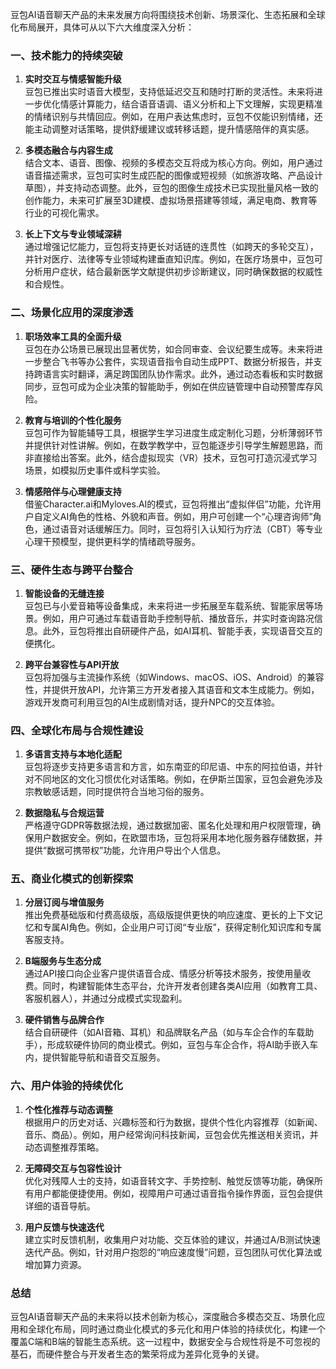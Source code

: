 豆包AI语音聊天产品的未来发展方向将围绕技术创新、场景深化、生态拓展和全球化布局展开，具体可从以下六大维度深入分析：

### 一、技术能力的持续突破
1. **实时交互与情感智能升级**  
   豆包已推出实时语音大模型，支持低延迟交互和随时打断的灵活性。未来将进一步优化情感计算能力，结合语音语调、语义分析和上下文理解，实现更精准的情绪识别与共情回应。例如，在用户表达焦虑时，豆包不仅能识别情绪，还能主动调整对话策略，提供舒缓建议或转移话题，提升情感陪伴的真实感。

2. **多模态融合与内容生成**  
   结合文本、语音、图像、视频的多模态交互将成为核心方向。例如，用户通过语音描述需求，豆包可实时生成匹配的图像或短视频（如旅游攻略、产品设计草图），并支持动态调整。此外，豆包的图像生成技术已实现批量风格一致的创作能力，未来可扩展至3D建模、虚拟场景搭建等领域，满足电商、教育等行业的可视化需求。

3. **长上下文与专业领域深耕**  
   通过增强记忆能力，豆包将支持更长对话链的连贯性（如跨天的多轮交互），并针对医疗、法律等专业领域构建垂直知识库。例如，在医疗场景中，豆包可分析用户症状，结合最新医学文献提供初步诊断建议，同时确保数据的权威性和合规性。

### 二、场景化应用的深度渗透
1. **职场效率工具的全面升级**  
   豆包在办公场景已展现出显著优势，如合同审查、会议纪要生成等。未来将进一步整合飞书等办公套件，实现语音指令自动生成PPT、数据分析报告，并支持跨语言实时翻译，满足跨国团队协作需求。此外，通过动态看板和实时数据同步，豆包可成为企业决策的智能助手，例如在供应链管理中自动预警库存风险。

2. **教育与培训的个性化服务**  
   豆包可作为智能辅导工具，根据学生学习进度生成定制化习题，分析薄弱环节并提供针对性讲解。例如，在数学教学中，豆包能逐步引导学生解题思路，而非直接给出答案。此外，结合虚拟现实（VR）技术，豆包可打造沉浸式学习场景，如模拟历史事件或科学实验。

3. **情感陪伴与心理健康支持**  
   借鉴Character.ai和Myloves.AI的模式，豆包将推出“虚拟伴侣”功能，允许用户自定义AI角色的性格、外貌和声音。例如，用户可创建一个“心理咨询师”角色，通过语音对话缓解压力。同时，豆包将引入认知行为疗法（CBT）等专业心理干预模型，提供更科学的情绪疏导服务。

### 三、硬件生态与跨平台整合
1. **智能设备的无缝连接**  
   豆包已与小爱音箱等设备集成，未来将进一步拓展至车载系统、智能家居等场景。例如，用户可通过车载语音助手控制导航、播放音乐，并实时查询路况信息。此外，豆包将推出自研硬件产品，如AI耳机、智能手表，实现语音交互的便携化。

2. **跨平台兼容性与API开放**  
   豆包将加强与主流操作系统（如Windows、macOS、iOS、Android）的兼容性，并提供开放API，允许第三方开发者接入其语音和文本生成能力。例如，游戏开发商可利用豆包的AI生成剧情对话，提升NPC的交互体验。

### 四、全球化布局与合规性建设
1. **多语言支持与本地化适配**  
   豆包将逐步支持更多语言和方言，如东南亚的印尼语、中东的阿拉伯语，并针对不同地区的文化习惯优化对话策略。例如，在伊斯兰国家，豆包会避免涉及宗教敏感话题，同时提供符合当地习俗的服务。

2. **数据隐私与合规运营**  
   严格遵守GDPR等数据法规，通过数据加密、匿名化处理和用户权限管理，确保用户数据安全。例如，在欧盟市场，豆包将采用本地化服务器存储数据，并提供“数据可携带权”功能，允许用户导出个人信息。

### 五、商业化模式的创新探索
1. **分层订阅与增值服务**  
   推出免费基础版和付费高级版，高级版提供更快的响应速度、更长的上下文记忆和专属AI角色。例如，企业用户可订阅“专业版”，获得定制化知识库和专属客服支持。

2. **B端服务与生态分成**  
   通过API接口向企业客户提供语音合成、情感分析等技术服务，按使用量收费。同时，构建智能体生态平台，允许开发者创建各类AI应用（如教育工具、客服机器人），并通过分成模式实现盈利。

3. **硬件销售与品牌合作**  
   结合自研硬件（如AI音箱、耳机）和品牌联名产品（如与车企合作的车载助手），形成软硬件协同的商业模式。例如，豆包与车企合作，将AI助手嵌入车内，提供智能导航和语音交互服务。

### 六、用户体验的持续优化
1. **个性化推荐与动态调整**  
   根据用户的历史对话、兴趣标签和行为数据，提供个性化内容推荐（如新闻、音乐、商品）。例如，用户经常询问科技新闻，豆包会优先推送相关资讯，并动态调整推荐策略。

2. **无障碍交互与包容性设计**  
   优化对残障人士的支持，如语音转文字、手势控制、触觉反馈等功能，确保所有用户都能便捷使用。例如，视障用户可通过语音指令操作界面，豆包会提供详细的语音导航。

3. **用户反馈与快速迭代**  
   建立实时反馈机制，收集用户对功能、交互体验的建议，并通过A/B测试快速迭代产品。例如，针对用户抱怨的“响应速度慢”问题，豆包团队可优化算法或增加算力资源。

### 总结
豆包AI语音聊天产品的未来将以技术创新为核心，深度融合多模态交互、场景化应用和全球化布局，同时通过商业化模式的多元化和用户体验的持续优化，构建一个覆盖C端和B端的智能生态系统。这一过程中，数据安全与合规性将是不可忽视的基石，而硬件整合与开发者生态的繁荣将成为差异化竞争的关键。
